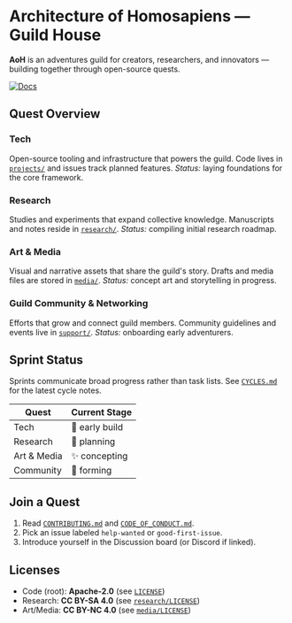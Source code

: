# Architecture of Homosapiens — Guild House

**AoH** is an adventures guild for creators, researchers, and innovators —
building together through open-source quests.

[![Docs][docs-badge]](https://sefunmi4.github.io/aoh-guild-house/)

## Quest Overview

### Tech

Open-source tooling and infrastructure that powers the guild.
Code lives in [`projects/`](projects/) and issues track planned features.
_Status:_ laying foundations for the core framework.

### Research

Studies and experiments that expand collective knowledge.
Manuscripts and notes reside in [`research/`](research/).
_Status:_ compiling initial research roadmap.

### Art & Media

Visual and narrative assets that share the guild's story.
Drafts and media files are stored in [`media/`](media/).
_Status:_ concept art and storytelling in progress.

### Guild Community & Networking

Efforts that grow and connect guild members.
Community guidelines and events live in [`support/`](support/).
_Status:_ onboarding early adventurers.

## Sprint Status

Sprints communicate broad progress rather than task lists.
See [`CYCLES.md`](CYCLES.md) for the latest cycle notes.

| Quest | Current Stage |
|-------|---------------|
| Tech | 🚧 early build |
| Research | 🧭 planning |
| Art & Media | ✨ concepting |
| Community | 🌱 forming |

## Join a Quest

1. Read [`CONTRIBUTING.md`](CONTRIBUTING.md) and
   [`CODE_OF_CONDUCT.md`](CODE_OF_CONDUCT.md).
2. Pick an issue labeled `help-wanted` or `good-first-issue`.
3. Introduce yourself in the Discussion board (or Discord if linked).

## Licenses

- Code (root): **Apache-2.0** (see [`LICENSE`](LICENSE))
- Research: **CC BY-SA 4.0** (see [`research/LICENSE`](research/LICENSE))
- Art/Media: **CC BY-NC 4.0** (see [`media/LICENSE`](media/LICENSE))

[docs-badge]: https://img.shields.io/badge/docs-site-blue
